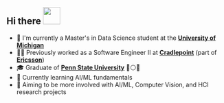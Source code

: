 ## Hi there <img src="https://github.com/vxm52/vxm52.github.io/blob/master/img/hi.gif" width="40"/>

- 📖 I'm currently a Master's in Data Science student at the [**University of Michigan**](https://umich.edu/)
- 👨‍💻 Previously worked as a Software Engineer II at [**Cradlepoint**](https://cradlepoint.com/) (part of [**Ericsson**](https://www.ericsson.com/en))
- 🎓 Graduate of [**Penn State University**](https://www.psu.edu/) 🔵⚪🦁
- 🌱 Currently learning AI/ML fundamentals
- 🔭 Aiming to be more involved with AI/ML, Computer Vision, and HCI research projects



<!--
**vxm52/vxm52** is a ✨ _special_ ✨ repository because its `README.md` (this file) appears on your GitHub profile.

Here are some ideas to get you started:

- 🔭 I’m currently working on ...
- 🌱 I’m currently learning ...
- 👯 I’m looking to collaborate on ...
- 🤔 I’m looking for help with ...
- 💬 Ask me about ...
- 📫 How to reach me: ...
- 😄 Pronouns: ...
- ⚡ Fun fact: ...
-->
